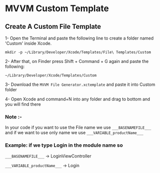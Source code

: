 # MVVM Custom Template

## Create A Custom File Template
1- Open the Terminal and paste the following line to create a folder named 'Custom' inside Xcode.

`mkdir -p ~/Library/Developer/Xcode/Templates/File\ Templates/Custom`

2- After that, on Finder press Shift + Command + G again and paste the following:

`~/Library/Developer/Xcode/Templates/Custom`

3- Download the `MVVM File Generator.xctemplate` and paste it into Custom folder

4- Open Xcode and command+N into any folder and drag to bottom and you will find there


### Note :- 
In your code if you want to use the File name we use `___BASENAMEFILE___` and if we want to use only name we use `___VARIABLE_productName___`

### Example: if we type Login in the module name so

 `___BASENAMEFILE___` -> LoginViewController 
 
 `___VARIABLE_productName___` -> Login


